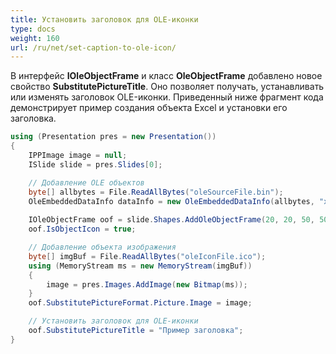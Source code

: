 ```yaml
---
title: Установить заголовок для OLE-иконки
type: docs
weight: 160
url: /ru/net/set-caption-to-ole-icon/
---
```


В интерфейс **IOleObjectFrame** и класс **OleObjectFrame** добавлено новое свойство **SubstitutePictureTitle**. Оно позволяет получать, устанавливать или изменять заголовок OLE-иконки. Приведенный ниже фрагмент кода демонстрирует пример создания объекта Excel и установки его заголовка.

```csharp
using (Presentation pres = new Presentation())
{
    IPPImage image = null;
    ISlide slide = pres.Slides[0];

    // Добавление OLE объектов
    byte[] allbytes = File.ReadAllBytes("oleSourceFile.bin");
    OleEmbeddedDataInfo dataInfo = new OleEmbeddedDataInfo(allbytes, "xls");
    
    IOleObjectFrame oof = slide.Shapes.AddOleObjectFrame(20, 20, 50, 50, dataInfo);
    oof.IsObjectIcon = true;

    // Добавление объекта изображения
    byte[] imgBuf = File.ReadAllBytes("oleIconFile.ico");
    using (MemoryStream ms = new MemoryStream(imgBuf))
    {
        image = pres.Images.AddImage(new Bitmap(ms));
    }
    oof.SubstitutePictureFormat.Picture.Image = image;

    // Установить заголовок для OLE-иконки
    oof.SubstitutePictureTitle = "Пример заголовка";
}
```